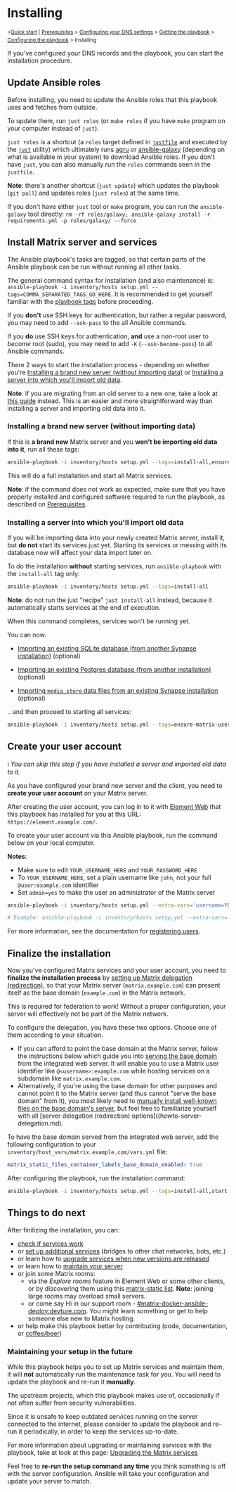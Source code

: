 # Installing

<sup>⚡️[Quick start](quick-start.md) | [Prerequisites](prerequisites.md) > [Configuring your DNS settings](configuring-dns.md) > [Getting the playbook](getting-the-playbook.md) > [Configuring the playbook](configuring-playbook.md) > Installing</sup>

If you've configured your DNS records and the playbook, you can start the installation procedure.

## Update Ansible roles

Before installing, you need to update the Ansible roles that this playbook uses and fetches from outside.

To update them, run `just roles` (or `make roles` if you have `make` program on your computer instead of `just`).

`just roles` is a shortcut (a `roles` target defined in [`justfile`](../justfile) and executed by the [`just`](https://github.com/casey/just) utility) which ultimately runs [agru](https://github.com/etkecc/agru) or [ansible-galaxy](https://docs.ansible.com/ansible/latest/cli/ansible-galaxy.html) (depending on what is available in your system) to download Ansible roles. If you don't have `just`, you can also manually run the `roles` commands seen in the `justfile`.

**Note**: there's another shortcut (`just update`) which updates the playbook (`git pull`) and updates roles (`just roles`) at the same time.

If you don't have either `just` tool or `make` program, you can run the `ansible-galaxy` tool directly: `rm -rf roles/galaxy; ansible-galaxy install -r requirements.yml -p roles/galaxy/ --force`

## Install Matrix server and services

The Ansible playbook's tasks are tagged, so that certain parts of the Ansible playbook can be run without running all other tasks.

The general command syntax for installation (and also maintenance) is: `ansible-playbook -i inventory/hosts setup.yml --tags=COMMA_SEPARATED_TAGS_GO_HERE`. It is recommended to get yourself familiar with the [playbook tags](playbook-tags.md) before proceeding.

If you **don't** use SSH keys for authentication, but rather a regular password, you may need to add `--ask-pass` to the all Ansible commands.

If you **do** use SSH keys for authentication, **and** use a non-root user to *become* root (sudo), you may need to add `-K` (`--ask-become-pass`) to all Ansible commands.

There 2 ways to start the installation process - depending on whether you're [Installing a brand new server (without importing data)](#installing-a-brand-new-server-without-importing-data) or [Installing a server into which you'll import old data](#installing-a-server-into-which-youll-import-old-data).

**Note**: if you are migrating from an old server to a new one, take a look at [this guide](maintenance-migrating.md) instead. This is an easier and more straightforward way than installing a server and importing old data into it.

### Installing a brand new server (without importing data)

If this is **a brand new** Matrix server and you **won't be importing old data into it**, run all these tags:

```sh
ansible-playbook -i inventory/hosts setup.yml --tags=install-all,ensure-matrix-users-created,start
```

This will do a full installation and start all Matrix services.

**Note**: if the command does not work as expected, make sure that you have properly installed and configured software required to run the playbook, as described on [Prerequisites](prerequisites.md).

### Installing a server into which you'll import old data

If you will be importing data into your newly created Matrix server, install it, but **do not** start its services just yet. Starting its services or messing with its database now will affect your data import later on.

To do the installation **without** starting services, run `ansible-playbook` with the `install-all` tag only:

```sh
ansible-playbook -i inventory/hosts setup.yml --tags=install-all
```

**Note**: do not run the just "recipe" `just install-all` instead, because it automatically starts services at the end of execution.

When this command completes, services won't be running yet.

You can now:

- [Importing an existing SQLite database (from another Synapse installation)](importing-synapse-sqlite.md) (optional)

- [Importing an existing Postgres database (from another installation)](importing-postgres.md) (optional)

- [Importing `media_store` data files from an existing Synapse installation](importing-synapse-media-store.md) (optional)

.. and then proceed to starting all services:

```sh
ansible-playbook -i inventory/hosts setup.yml --tags=ensure-matrix-users-created,start
```

## Create your user account

ℹ️ *You can skip this step if you have installed a server and imported old data to it.*

As you have configured your brand new server and the client, you need to **create your user account** on your Matrix server.

After creating the user account, you can log in to it with [Element Web](configuring-playbook-client-element-web.md) that this playbook has installed for you at this URL: `https://element.example.com/`.

To create your user account via this Ansible playbook, run the command below on your local computer.

**Notes**:
- Make sure to edit `YOUR_USERNAME_HERE` and `YOUR_PASSWORD_HERE`
- To `YOUR_USERNAME_HERE`, set a plain username like `john`, not your full `@user:example.com` identifier
- Set `admin=yes` to make the user an administrator of the Matrix server

```sh
ansible-playbook -i inventory/hosts setup.yml --extra-vars='username=YOUR_USERNAME_HERE password=YOUR_PASSWORD_HERE admin=<yes|no>' --tags=register-user

# Example: ansible-playbook -i inventory/hosts setup.yml --extra-vars='username=john password=secret-password admin=yes' --tags=register-user
```

For more information, see the documentation for [registering users](registering-users.md).

## Finalize the installation

Now you've configured Matrix services and your user account, you need to **finalize the installation process** by [setting up Matrix delegation (redirection)](howto-server-delegation.md), so that your Matrix server (`matrix.example.com`) can present itself as the base domain (`example.com`) in the Matrix network.

This is required for federation to work! Without a proper configuration, your server will effectively not be part of the Matrix network.

To configure the delegation, you have these two options. Choose one of them according to your situation.

- If you can afford to point the base domain at the Matrix server, follow the instructions below which guide you into [serving the base domain](configuring-playbook-base-domain-serving.md) from the integrated web server. It will enable you to use a Matrix user identifier like `@<username>:example.com` while hosting services on a subdomain like `matrix.example.com`.
- Alternatively, if you're using the base domain for other purposes and cannot point it to the Matrix server (and thus cannot "serve the base domain" from it), you most likely need to [manually install well-known files on the base domain's server](configuring-well-known.md#manually-installing-well-known-files-on-the-base-domains-server), but feel free to familiarize yourself with all [server delegation (redirection) options]((howto-server-delegation.md).

To have the base domain served from the integrated web server, add the following configuration to your `inventory/host_vars/matrix.example.com/vars.yml` file:

```yaml
matrix_static_files_container_labels_base_domain_enabled: true
```

After configuring the playbook, run the installation command:

```sh
ansible-playbook -i inventory/hosts setup.yml --tags=install-all,start
```

## Things to do next

After finilizing the installation, you can:

- [check if services work](maintenance-checking-services.md)
- or [set up additional services](configuring-playbook.md#other-configuration-options) (bridges to other chat networks, bots, etc.)
- or learn how to [upgrade services when new versions are released](maintenance-upgrading-services.md)
- or learn how to [maintain your server](faq.md#maintenance)
- or join some Matrix rooms:
  * via the *Explore rooms* feature in Element Web or some other clients, or by discovering them using this [matrix-static list](https://view.matrix.org). **Note**: joining large rooms may overload small servers.
  * or come say Hi in our support room - [#matrix-docker-ansible-deploy:devture.com](https://matrix.to/#/#matrix-docker-ansible-deploy:devture.com). You might learn something or get to help someone else new to Matrix hosting.
- or help make this playbook better by contributing (code, documentation, or [coffee/beer](https://liberapay.com/s.pantaleev/donate))

### Maintaining your setup in the future

While this playbook helps you to set up Matrix services and maintain them, it will **not** automatically run the maintenance task for you. You will need to update the playbook and re-run it **manually**.

The upstream projects, which this playbook makes use of, occasionally if not often suffer from security vulnerabilities.

Since it is unsafe to keep outdated services running on the server connected to the internet, please consider to update the playbook and re-run it periodically, in order to keep the services up-to-date.

For more information about upgrading or maintaining services with the playbook, take at look at this page: [Upgrading the Matrix services](maintenance-upgrading-services.md)

Feel free to **re-run the setup command any time** you think something is off with the server configuration. Ansible will take your configuration and update your server to match.
